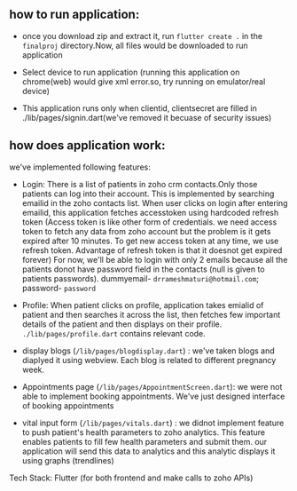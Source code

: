 ## how to run application:

* once you download zip and extract it, run `flutter create .` in the `finalproj` directory.Now, all files would be downloaded to run application

* Select device to run application (running this application on chrome(web) would give xml error.so, try running on emulator/real device)

* This application runs only when clientid, clientsecret are filled in ./lib/pages/signin.dart(we've removed it becuase of security issues)

## how does application work:

we've implemented following features: 

* Login: There is a list of patients in zoho crm contacts.Only those patients can log into their account. This is implemented by searching emailid in the zoho contacts list. When user clicks on login after entering emailid, this application fetches accesstoken using hardcoded refresh token (Access token is like other form of credentials. we need access token to fetch any data from zoho account but the problem is it gets expired after 10 minutes. To get new access token at any time, we use refresh token. Advantage of refresh token is that it doesnot get expired forever) For now, we'll be able to login with only 2 emails because all the patients donot have password field in the contacts (null is given to patients passwords). dummyemail- `drrameshmaturi@hotmail.com`; password- `password` 

* Profile: When patient clicks on profile, application takes emialid of patient and then searches it across the list, then fetches few important details of the patient and then displays on their profile. `./lib/pages/profile.dart` contains relevant code.

* display blogs (`/lib/pages/blogdisplay.dart`) : we've taken blogs and diaplyed it using webview. Each blog is related to different pregnancy week. 

* Appointments page (`/lib/pages/AppointmentScreen.dart`): we were not able to implement booking appointments. We've just designed interface of booking appointments

* vital input form (`/lib/pages/vitals.dart`) : we didnot implement feature to push patient's health parameters to zoho analytics. This feature enables patients to fill few health parameters and submit them. our application will send this data to analytics and this analytic displays it using graphs (trendlines)




Tech Stack: Flutter (for both frontend and make calls to zoho APIs)

